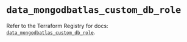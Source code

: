 # `data_mongodbatlas_custom_db_role`

Refer to the Terraform Registry for docs: [`data_mongodbatlas_custom_db_role`](https://registry.terraform.io/providers/mongodb/mongodbatlas/1.28.0/docs/data-sources/custom_db_role).
